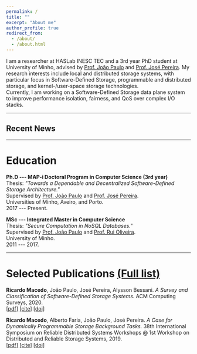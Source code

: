 ```yaml
---
permalink: /
title: ""
excerpt: "About me"
author_profile: true
redirect_from: 
  - /about/
  - /about.html
---
```



I am a researcher at HASLab INESC TEC and a 3rd year PhD student at University of Minho, advised by [Prof. João Paulo](https://jtpaulo.github.io/) and [Prof. José Pereira](https://haslab.uminho.pt/jop). 
My research interests include local and distributed storage systems, with particular focus in Software-Defined Storage, programmable and distributed storage, and kernel-/user-space storage technologies.    
Currently, I am working on a Software-Defined Storage data plane system to improve performance isolation, fairness, and QoS over complex I/O stacks.


***

## Recent News


***


Education
===
**Ph.D --- MAP-i Doctoral Program in Computer Science (3rd year)**    
Thesis: *"Towards a Dependable and Decentralized Software-Defined Storage Architecture."*    
Supervised by [Prof. João Paulo](https://jtpaulo.github.io/) and [Prof. José Pereira](https://haslab.uminho.pt/jop).    
Universities of Minho, Aveiro, and Porto.    
2017 --- Present.

**MSc --- Integrated Master in Computer Science**    
Thesis: *"Secure Computation in NoSQL Databases."*    
Supervised by [Prof. João Paulo](https://jtpaulo.github.io/) and [Prof. Rui Oliveira](https://haslab.uminho.pt/rco).    
University of Minho.    
2011 --- 2017.

***


Selected Publications [(Full list)](https://rgmacedo.github.io/publications/)
===
**Ricardo Macedo**, João Paulo, José Pereira, Alysson Bessani. *A Survey and Classification of Software-Defined Storage Systems.* ACM Computing Surveys, 2020.   
[[pdf]](https://dl.acm.org/doi/abs/10.1145/3385896)
[[cite]](https://rgmacedo.github.io/files/csur20-sds-survey/bibtex.bib)
[[doi]](https://doi.org/10.1145/3385896)

**Ricardo Macedo**, Alberto Faria, João Paulo, José Pereira. *A Case for Dynamically Programmable Storage Background Tasks.* 38th International Symposium on Reliable Distributed Systems Workshops @ 1st Workshop on Distributed and Reliable Storage Systems, 2019.    
[[pdf]](https://rgmacedo.github.io/files/drss19-programmable-background-tasks/rgmacedo-drss19.pdf)
[[cite]](https://rgmacedo.github.io/files/drss19-programmable-background-tasks/bibtex.bib)
[[doi]](https://doi.org/10.1109/SRDSW49218.2019.00009)


